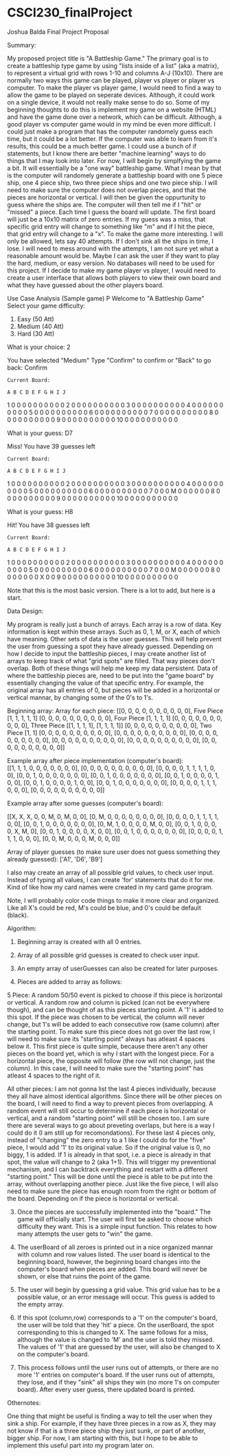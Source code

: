 # CSCI230_finalProject
Joshua Balda
Final Project Proposal

Summary: 

My proposed project title is "A Battleship Game." The primary goal is to create a battleship type game by using
"lists inside of a list" (aka a matrix), to represent a virtual grid with rows 1-10 and columns A-J (10x10).
There are normally two ways this game can be played, player vs player or player vs computer. To make the player
vs player game, I would need to find a way to allow the game to be played on seperate devices. Although, it could
work on a single device, it would not really make sense to do so. Some of my beginning thoughts to do this
is implement my game on a website (HTML) and have the game done over a network, which can be difficult.
Although, a good player vs computer game would in my mind be even more difficult. I could just make a program that
has the computer randomely guess each time, but it could be a lot better. If the computer was able to learn
from it's results, this could be a much better game. I could use a bunch of if statements, but I know there
are better "machine learning" ways to do things that I may look into later. For now, I will begin by simplfying
the game a bit. It will essentially be a "one way" battleship game. What I mean by that is the computer will
randomely generate a battleship board with one 5 piece ship, one 4 piece ship, two three piece ships and one
two piece ship. I will need to make sure the computer does not overlap pieces, and that the pieces are horizontal
or vertical. I will then be given the oppurtunity to guess where the ships are. The computer will then tell me if I "hit"
or "missed" a piece. Each time I guess the board will update. The first board will just be a 10x10 matrix of zero entries.
If my guess was a miss, that specific grid entry will change to something like "m" and if I hit the piece, that grid entry
will change to a "x". To make the game more interesting. I will only be allowed, lets say 40 attempts. If I don't sink all 
the ships in time, I lose. I will need to mess around with the attempts, I am not sure yet what a reasonable amount would be.
Maybe I can ask the user if they want to play the hard, medium, or easy version. No databases will need to be used for this
project. If I decide to make my game player vs player, I would need to create a user interface that allows both players to
view their own board and what they have guessed about the other players board.    


Use Case Analysis (Sample game)
P
Welcome to "A Battleship Game"
Select your game difficulty:

1) Easy (50 Att)
2) Medium (40 Att)
3) Hard (30 Att)

What is your choice: 2

You have selected "Medium"
Type "Confirm" to confirm or "Back" to go back: Confirm


	Current Board:

    A B C D E F G H I J
1   0 0 0 0 0 0 0 0 0 0
2   0 0 0 0 0 0 0 0 0 0
3   0 0 0 0 0 0 0 0 0 0
4   0 0 0 0 0 0 0 0 0 0
5   0 0 0 0 0 0 0 0 0 0
6   0 0 0 0 0 0 0 0 0 0
7   0 0 0 0 0 0 0 0 0 0
8   0 0 0 0 0 0 0 0 0 0
9   0 0 0 0 0 0 0 0 0 0
10  0 0 0 0 0 0 0 0 0 0

What is your guess: D7

Miss! You have 39 guesses left

	Current Board:

    A B C D E F G H I J
1   0 0 0 0 0 0 0 0 0 0
2   0 0 0 0 0 0 0 0 0 0
3   0 0 0 0 0 0 0 0 0 0
4   0 0 0 0 0 0 0 0 0 0
5   0 0 0 0 0 0 0 0 0 0
6   0 0 0 0 0 0 0 0 0 0
7   0 0 0 M 0 0 0 0 0 0
8   0 0 0 0 0 0 0 0 0 0
9   0 0 0 0 0 0 0 0 0 0
10  0 0 0 0 0 0 0 0 0 0

What is your guess: H8

Hit! You have 38 guesses left

	Current Board:

    A B C D E F G H I J
1   0 0 0 0 0 0 0 0 0 0
2   0 0 0 0 0 0 0 0 0 0
3   0 0 0 0 0 0 0 0 0 0
4   0 0 0 0 0 0 0 0 0 0
5   0 0 0 0 0 0 0 0 0 0
6   0 0 0 0 0 0 0 0 0 0
7   0 0 0 M 0 0 0 0 0 0
8   0 0 0 0 0 0 0 X 0 0
9   0 0 0 0 0 0 0 0 0 0
10  0 0 0 0 0 0 0 0 0 0


Note that this is the most basic version. There is a lot to add, but here is a start.

Data Design:

My program is really just a bunch of arrays. Each array is a row of data. Key information is kept within these arrays.
Such as 0, 1, M, or X, each of which have meaning. Other sets of data is the user guesses. This will help prevent the user from guessing
a spot they have already guessed. Depending on how I decide to input the battleship pieces, I may create another list of arrays to keep
track of what "grid spots" are filled. That way pieces don't overlap. Both of these things will help me keep my data persistent. Data of
where the battleship pieces are, need to be put into the "game board" by essentially changing the value of that specific entry. For example,
the original array has all entries of 0, but pieces will be added in a horizontal or vertical mannar, by changing some of the 0's to 1's.
 

Beginning array:                         Array for each piece:
[[0, 0, 0, 0, 0, 0, 0, 0, 0, 0],         Five Piece [1, 1, 1, 1, 1]
[0, 0, 0, 0, 0, 0, 0, 0, 0, 0],          Four Piece [1, 1, 1, 1]
[0, 0, 0, 0, 0, 0, 0, 0, 0, 0],          Three Piece [[1, 1, 1, 1], [1, 1, 1, 1]]
[0, 0, 0, 0, 0, 0, 0, 0, 0, 0],          Two Piece [1, 1]
[0, 0, 0, 0, 0, 0, 0, 0, 0, 0],
[0, 0, 0, 0, 0, 0, 0, 0, 0, 0],
[0, 0, 0, 0, 0, 0, 0, 0, 0, 0],
[0, 0, 0, 0, 0, 0, 0, 0, 0, 0],
[0, 0, 0, 0, 0, 0, 0, 0, 0, 0],
[0, 0, 0, 0, 0, 0, 0, 0, 0, 0]]


Example array after piece implementation (computer's board):          
[[1, 1, 1, 0, 0, 0, 0, 0, 0, 0],
[0, 0, 0, 0, 0, 0, 0, 0, 0, 0],
[0, 0, 0, 0, 1, 1, 1, 1, 0, 0],
[0, 0, 1, 0, 0, 0, 0, 0, 0, 0],
[0, 0, 1, 0, 0, 0, 0, 0, 0, 0],
[0, 0, 1, 0, 0, 0, 0, 1, 0, 0],
[0, 0, 1, 0, 0, 0, 0, 1, 0, 0],
[0, 0, 1, 0, 0, 0, 0, 0, 0, 0],
[0, 0, 0, 0, 1, 1, 1, 0, 0, 0],
[0, 0, 0, 0, 0, 0, 0, 0, 0, 0]]            

Example array after some guesses (computer's board):

[[X, X, X, 0, 0, M, 0, M, 0, 0],
[0, M, 0, 0, 0, 0, 0, 0, 0, 0],
[0, 0, 0, 0, 1, 1, 1, 1, 0, 0],
[0, 0, 1, 0, 0, 0, 0, 0, 0, 0],
[0, M, 1, 0, 0, 0, 0, M, 0, 0],
[0, 0, 1, 0, 0, 0, 0, X, M, 0],
[0, 0, 1, 0, 0, 0, 0, X, 0, 0],
[0, 0, 1, 0, 0, 0, 0, 0, 0, 0],
[0, 0, 0, 0, 1, 1, 1, 0, 0, 0],
[0, 0, M, 0, 0, 0, M, 0, 0, 0]] 

Array of player guesses (to make sure user does not guess something they already guessed): ['A1', 'D6', 'B9']

I also may create an array of all possible grid values, to check user input. Instead of typing all values, I can create 'for' statements that do it for me.
Kind of like how my card names were created in my card game program.

Note, I will probably color code things to make it more clear and organized. Like all X's could be red, M's could be blue, and 0's could be default (black).

Algorithm:

1) Beginning array is created with all 0 entries.

2) Array of all possible grid guesses is created to check user input.

3) An empty array of userGuesses can also be created for later purposes.

2) Pieces are added to array as follows:

5 Piece: A random 50/50 event is picked to choose if this piece is horizontal or vertical. A random row and column is picked (can not be everywhere though), and can be thought of as this pieces 
starting point. A '1' is added to this spot. If the piece was chosen to be vertical, the column will never change, but 1's will be added to each consecutive row (same column) after the starting point. 
To make sure this piece does not go over the last row, I will need to make sure its "starting point" always has atleast 4 spaces below it. This first piece is quite simple, because there aren't
any other pieces on the board yet, which is why I start with the longest piece. For a horizontal piece, the opposite will follow (the row will not change, just the column). In this case, I will 
need to make sure the "starting point" has atleast 4 spaces to the right of it.

All other pieces: I am not gonna list the last 4 pieces individually, because they all have almost identical algorithms. Since there will be other pieces on the board, I will need to find a way
to prevent pieces from overlapping. A random event will still occur to determine if each piece is horizontal or vertical, and a random "starting point" will still be chosen too. I am sure there are
several ways to go about preveting overlaps, but here is a way I could do it (I am still up for recomondations). For these last 4 pieces only, instead of "changing" the zero entry to a 1 like I 
could do for the "five" piece, I would add '1' to its original value. So if the original value is 0, no biggy, 1 is added. If 1 is already in that spot, i.e. a piece is already in that spot,
the value will change to 2 (aka 1+1). This will trigger my preventional mechanism, and I can backtrack everything and restart with a different "starting point." This will be done until the piece
is able to be put into the array, without overlapping another piece. Just like the five piece, I will also need to make sure the piece has enough room from the right or bottom of the board. Depending
on if the piece is horizontal or vertical.   

3) Once the pieces are successfully implemented into the "board." The game will officially start. The user will first be asked to choose which difficulty they want. This is a simple input function.
This relates to how many attempts the user gets to "win" the game.

4) The userBoard of all zeroes is printed out in a nice organized mannar with column and row values listed. The user board is identical to the beginning board, however, the beginning board
changes into the computer's board when pieces are added. This board will never be shown, or else that ruins the point of the game. 

5) The user will begin by guessing a grid value. This grid value has to be a possible value, or an error message will occur. This guess is added to the empty array.

6) If this spot (column,row) corresponds to a '1' on the computer's board, the user will be told that they 'hit' a piece. On the userBoard, the spot corresponding to
this is changed to X. The same follows for a miss, although the value is changed to 'M' and the user is told they missed. The values of '1' that are guessed by the user,
will also be changed to X on the computer's board.

7) This process follows until the user runs out of attempts, or there are no more '1' entries on computer's board. If the user runs out of attempts, they lose, and if they 
"sink" all ships they win (no more 1's on computer board). After every user guess, there updated board is printed.  


Othernotes:

One thing that might be useful is finding a way to tell the user when they sink a ship. For example, if they have three pieces in a row as X, they may not know if that is a three
piece ship they just sunk, or part of another, bigger ship. For now, I am starting with this, but I hope to be able to implement this useful part into my program later on.  
